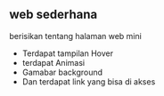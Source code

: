 ## web sederhana 
berisikan tentang halaman web mini 
* Terdapat tampilan Hover
* terdapat Animasi
* Gamabar background
* Dan terdapat link yang bisa di akses
